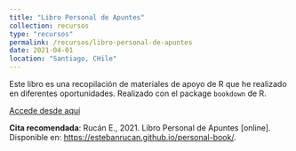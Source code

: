 ```yaml
---
title: "Libro Personal de Apuntes"
collection: recursos
type: "recursos"
permalink: /recursos/libro-personal-de-apuntes
date: 2021-04-01
location: "Santiago, CHile"
---
```


Este libro es una recopilación de materiales de apoyo de R que he realizado en diferentes oportunidades. Realizado con el package `bookdown` de R.

<a href="/personal-book/" target="_blank">Accede desde aquí</a>


**Cita recomendada**: Rucán E., 2021. Libro Personal de Apuntes [online]. Disponible en: <https://estebanrucan.github.io/personal-book/>.

